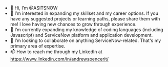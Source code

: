 - 👋 Hi, I’m @ASITSNOW
- 👀 I’m interested in expanding my skillset and my career options. If you have any suggested projects or learning paths, please share them with me! I love having new chances to grow through experience.
- 🌱 I’m currently expanding my knowledge of coding languages (including Javascript) and ServiceNow platform and application development.
- 💞️ I’m looking to collaborate on anything ServiceNow-related. That's my primary area of expertise.
- 📫 How to reach me through my LinkedIn at https://www.linkedin.com/in/andrewspencerit/

<!---
ASITSNOW/ASITSNOW is a ✨ special ✨ repository because its `README.md` (this file) appears on your GitHub profile.
You can click the Preview link to take a look at your changes.
--->
